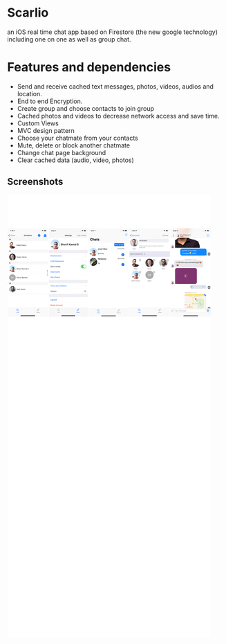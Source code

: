 # Scarlio
an iOS real time chat app based on Firestore (the new google technology) including one on one as well as group chat.

# Features and dependencies

- Send and receive cached text messages, photos, videos, audios and location.
- End to end Encryption.
- Create group and choose contacts to join group
- Cached photos and videos to decrease network access and save time.
- Custom Views
- MVC design pattern
- Choose your chatmate from your contacts
- Mute, delete or block another chatmate
- Change chat page background
- Clear cached data (audio, video, photos)


## Screenshots
![](https://github.com/SherifKamalSalem/Scarlio/blob/master/collection.png)
